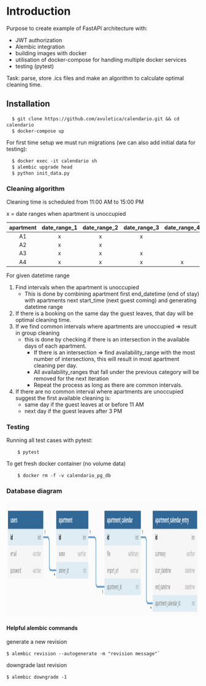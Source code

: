 # Introduction
Purpose to create example of FastAPI architecture with:
 - JWT authorization
 - Alembic integration
 - building images with docker
 - utilisation of docker-compose for handling multiple docker services
 - testing (pytest)
 
Task: parse, store .ics files and make an algorithm to calculate optimal cleaning time.

## Installation

```
  $ git clone https://github.com/avuletica/calendario.git && cd calendario
  $ docker-compose up
```
For first time setup we must run migrations (we can also add initial data for testing):

```
  $ docker exec -it calendario sh
  $ alembic upgrade head
  $ python init_data.py
```

### Cleaning algorithm

Cleaning time is scheduled from 11:00 AM to 15:00 PM

x = date ranges when apartment is unoccupied

|apartment|date_range_1|date_range_2|date_range_3|date_range_4|
|:----:|:---:|:---:|:---:|:---:|
| A1   | x   | x   | x   |     |
| A2   | x   | x   |     |     |
| A3   | x   | x   | x   |     |
| A4   | x   | x   | x   | x   |

For given datetime range

1) Find intervals when the apartment is unoccupied
    - This is done by combining apartment first end_datetime (end of stay) with apartments
    next start_time (next guest coming) and generating datetime range
2) If there is a booking on the same day the guest leaves, that day will be optimal cleaning time.
3) If we find common intervals where apartments are unoccupied => result in group cleaning
    - this is done by checking if there is an intersection in the available days of each apartment.
        - If there is an intersection => find availability_range with the most number of intersections,
            this will result in most apartment cleaning per day.
        - All availability_ranges that fall under the previous category will be removed for the next iteration
        - Repeat the process as long as there are common intervals.
4) If there are no common interval where apartments are unoccupied suggest the first available cleaning is:
    - same day if the guest leaves at or before 11 AM
    - next day if the guest leaves after 3 PM

### Testing

Running all test cases with pytest:

```
    $ pytest
```

To get fresh docker container (no volume data)
```
    $ docker rm -f -v calendario_pg_db
```


### Database diagram
<img src="https://github.com/avuletica/calendario/blob/master/static/calendario_db_diagram.png" width="1000" height="300">

#### Helpful alembic commands
generate a new revision
```
$ alembic revision --autogenerate -m "revision message"`
```
downgrade last revision
```
$ alembic downgrade -1
```
